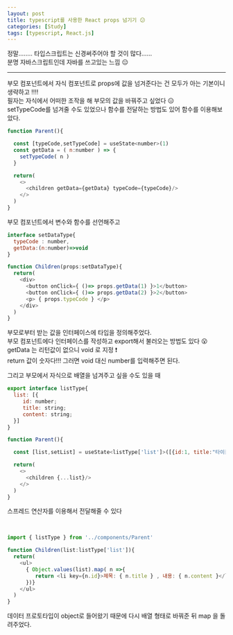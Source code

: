 ```yaml
---
layout: post
title: typescript를 사용한 React props 넘기기 😕
categories: [Study]
tags: [typescript, React.js]
---
```



정말........ 타입스크립트는 신경써주어야 할 것이 많다......  
분명 자바스크립트인데 자바를 쓰고있는 느낌 😑  

---

부모 컴포넌트에서 자식 컴포넌트로 props에 값을 넘겨준다는 건 모두가 아는 기본이니 생략하고 ‼️‼️  
필자는 자식에서 어떠한 조작을 해 부모의 값을 바꿔주고 싶었다 😑  
setTypeCode를 넘겨줄 수도 있었으나 함수를 전달하는 방법도 있어 함수를 이용해보았다.  

```js
function Parent(){

  const [typeCode,setTypeCode] = useState<number>(1)
  const getData = ( n:number ) => {
    setTypeCode( n )
  }

  return(
    <>
      <children getData={getData} typeCode={typeCode}/>
    </>
  )
}
```

부모 컴포넌트에서 변수와 함수를 선언해주고


```js
interface setDataType{
  typeCode : number,
  getData:(n:number)=>void
}

function Children(props:setDataType){
  return(
    <div>
      <button onClick={ ()=> props.getData(1) }>1</button>
      <button onClick={ ()=> props.getData(2) }>2</button>
      <p> { props.typeCode } </p>
    </div>
  )
}
```

부모로부터 받는 값을 인터페이스에 타입을 정의해주었다.  
부모 컴포넌트에다 인터페이스를 작성하고 export해서 불러오는 방법도 있다 😮  
getData 는 리턴값이 없으니 void 로 지정 ❗️  
return 값이 숫자다!!! 그러면 void 대신 number를 입력해주면 된다.  


그리고 부모에서 자식으로 배열을 넘겨주고 싶을 수도 있을 때  

```js
export interface listType{
  list: [{
     id: number;
     title: string;
     content: string;
  }]
}

function Parent(){

  const [list,setList] = useState<listType['list']>([{id:1, title:"타이틀이다.", content:"내용입니다."}])

  return(
    <>
      <children {...list}/>
    </>
  )
}
```

스프레드 연산자를 이용해서 전달해줄 수 있다  

​
```js
import { listType } from '../components/Parent'

function Children(list:listType['list']){
  return(
    <ul>
      { Object.values(list).map( n =>{
         return <li key={n.id}>제목: { n.title } , 내용: { n.content }</li>
      })}
    </ul>
  )
}
```

데이터 프로토타입이 object로 들어왔기 때문에 다시 배열 형태로 바꿔준 뒤 map 을 돌려주었다. 

